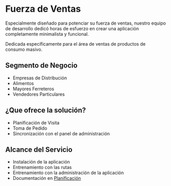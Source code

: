 # Fuerza de Ventas
Especialmente diseñado para potenciar su fuerza de ventas,
nuestro equipo de desarrollo dedicó horas de esfuerzo en crear una aplicación completamente minimalista y funcional.

Dedicada específicamente para el área de ventas de productos de consumo masivo.

## Segmento de Negocio
- Empresas de Distribución
- Alimentos
- Mayores Ferreteros
- Vendedores Particulares

## ¿Que ofrece la solución?
- Planificación de Visita
- Toma de Pedido
- Sincronización con el panel de administración

## Alcance del Servicio
- Instalación de la aplicación
- Entrenamiento con las rutas
- Entrenamiento con la administración de la aplicación
- Documentación en [Planificación](https://docs.erpya.com/adempiere/customer-relations/visit-planning.html)
